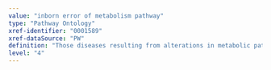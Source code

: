 ```yaml
---
value: "inborn error of metabolism pathway"
type: "Pathway Ontology"
xref-identifier: "0001589"
xref-dataSource: "PW"
definition: "Those diseases resulting from alterations in metabolic pathways that are caused by genetic mutations present during fetal development and that may be inherited from a parent or acquired in utero. The mutations can disrupt one or several pathways, giving rise to a broad spectrum of conditions affecting many types of organs and/or tissues."
level: "4"
---
```

